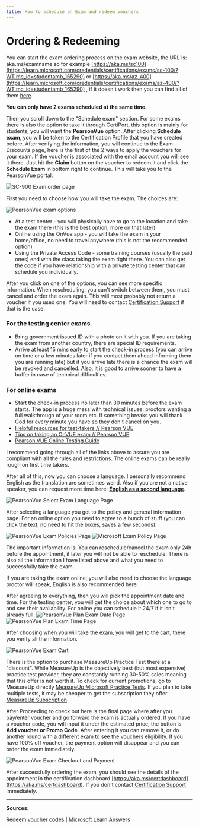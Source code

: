 ```yaml
---
title: How to schedule an Exam and redeem vouchers
---
```


# Ordering & Redeeming

You can start the exam ordering process on the exam website, the URL is: aka.ms/examname so for example [https://aka.ms/sc100](https://learn.microsoft.com/credentials/certifications/exams/sc-100/?WT.mc_id=studentamb_165290) or [https://aka.ms/az-400](https://learn.microsoft.com/credentials/certifications/exams/az-400/?WT.mc_id=studentamb_165290) , if it doesn't work then you can find all of them [here](https://aka.ms/traincertposter).

**You can only have 2 exams scheduled at the same time.**

Then you scroll down to the "Schedule exam" section. For some exams there is also the option to take it through CertiPort, this option is mainly for students, you will want the **PearsonVue** option. 
After clicking **Schedule exam**, you will be taken to the Certification Profile that you have created before. 
After verifying the information, you will continue to the Exam Discounts page, here is the first of the 2 ways to apply the vouchers for your exam. If the voucher is associated with the email account you will see it there. Just hit the **Claim** button on the voucher to redeem it and click the **Schedule Exam** in bottom right to continue. This will take you to the PearsonVue portal.

<img title="" src="/sc900examorderpage.webp" alt="SC-900 Exam order page"/>

First you need to choose how you will take the exam. The choices are:

<img title="" src="/pearsonvueexamoptions.webp" alt="PearsonVue exam options"/>

* At a test center - you will physically have to go to the location and take the exam there (this is the best option, more on that later)
* Online using the OnVue app - you will take the exam in your home/office, no need to travel anywhere (this is not the recommended option)
* Using the Private Access Code - some training courses (usually the paid ones) end with the class taking the exam right there. You can also get the code if you have relationship with a private testing center that can schedule you individually.

After you click on one of the options, you can see more specific information. When rescheduling, you can't switch between them, you must cancel and order the exam again. This will most probably not return a voucher if you used one. You will need to contact [Certification Support](https://aka.ms/certificationsupport) if that is the case.

### For the testing center exams

* Bring government issued ID with a photo on it with you. If you are taking the exam from another country, there are special ID requirements.
* Arrive at least 15 mins early to start the check-in process (you can arrive on time or a few minutes later if you contact them ahead informing them you are running late) but if you arrive late there is a chance the exam will be revoked and cancelled. Also, it is good to arrive sooner to have a buffer in case of technical difficulties.

### For online exams

* Start the check-in process no later than 30 minutes before the exam starts. The app is a huge mess with technical issues, proctors wanting a full walkthrough of your room etc. If something breaks you will thank God for every minute you have so they don't cancel on you.
* [Helpful resources for test-takers // Pearson VUE](https://home.pearsonvue.com/Test-takers/Resources.aspx?ot=collapse15)
* [Tips on taking an OnVUE exam // Pearson VUE](https://home.pearsonvue.com/onvue-tips)
* [Pearson VUE Online Testing Guide](https://home.pearsonvue.com/Test-takers/onvue/guide)

I recommend going through all of the links above to assure you are compliant with all the rules and restrictions. The online exams can be really rough on first time takers.

After all of this, now you can choose a language. I personally recommend English as the translation are sometimes weird. Also if you are not a native speaker, you can request more time here: [**English as a second language**](https://learn.microsoft.com/credentials/certifications/available-exam-accommodations-document-requirements?WT.mc_id=studentamb_165290#english-as-a-second-language). 

<img title="" src="/pearsonvueselectlanguage.png" alt="PearsonVue Select Exam Language Page"/>


After selecting a language you get to the policy and general information page. For an online option you need to agree to a bunch of stuff (you can click the text, no need to hit the boxes, saves a few seconds).

<img title="" src="/pearsonvuepolicies.png" alt="PearsonVue Exam Policies Page"/>

<img title="" src="/pearsonvuemicrosoftpolicy.png" alt="Microsoft Exam Policy Page"/>

The important information is: You can reschedule/cancel the exam only 24h before the appointment, if later you will not be able to reschedule. There is also all the information I have listed above and what you need to successfully take the exam.

If you are taking the exam online, you will also need to choose the language proctor will speak, English is also recommended here.

After agreeing to everything, then you will pick the appointment date and time. For the testing center, you will get the choice about which one to go to and see their availability. For online you can schedule it 24/7 if it isn't already full.
<img title="" src="/pearsonvueplanexamdate.png" alt="PearsonVue Plan Exam Date Page"/>
<img title="" src="/pearsonvueplanexamtime.png" alt="PearsonVue Plan Exam Time Page"/>

After choosing when you will take the exam, you will get to the cart, there you verify all the information. 

<img title="" src="/pearsonvuecart.png" alt="PearsonVue Exam Cart"/>

There is the option to purchase MeasureUp Practice Test there at a "discount". While MeasureUp is the objectively best (but most expensive) practice test provider, they are constantly running 30-50% sales meaning that this offer is not worth it. To check for current promotions, go to MeasureUp directly [MeasureUp Microsoft Practice Tests](https://www.measureup.com/microsoft.html#u44). If you plan to take multiple tests, it may be cheaper to get the subscription they offer [MeasureUp Subscription](https://www.measureup.com/subscription-plans-for-individuals#44)

After Proceeding to check out here is the final page where after you pay/enter voucher and go forward the exam is actually ordered. 
If you have a voucher code, you will input it under the estimated price, the button is **Add voucher or Promo Code**. After entering it you can remove it, or do another round with a different exam to see the vouchers eligibility. If you have 100% off voucher, the payment option will disappear and you can order the exam immediately.

<img title="" src="/pearsonvuepayment.png" alt="PearsonVue Exam Checkout and Payment"/>

After successfully ordering the exam, you should see the details of the appointment in the certification dashboard [https://aka.ms/certdashboard](https://aka.ms/certdashboard). If you don't contact [Certification Support](https://aka.ms/certificationsupport) immediately. 

---

**Sources:**

[Redeem voucher codes | Microsoft Learn Answers](https://learn.microsoft.com/answers/questions/32197/how-to-redeem-microsoft-certification-exam-vouchers?WT.mc_id=studentamb_165290)
